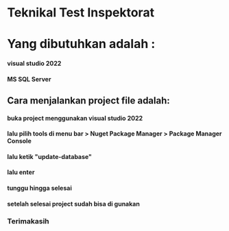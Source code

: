 # Teknikal Test Inspektorat

# Yang dibutuhkan adalah :

#### visual studio 2022
#### MS SQL Server

## Cara menjalankan project file adalah:

#### buka project menggunakan visual studio 2022
#### lalu pilih tools di menu bar > Nuget Package Manager > Package Manager Console
#### lalu ketik "update-database"
#### lalu enter
#### tunggu hingga selesai
#### setelah selesai project sudah bisa di gunakan

### Terimakasih
